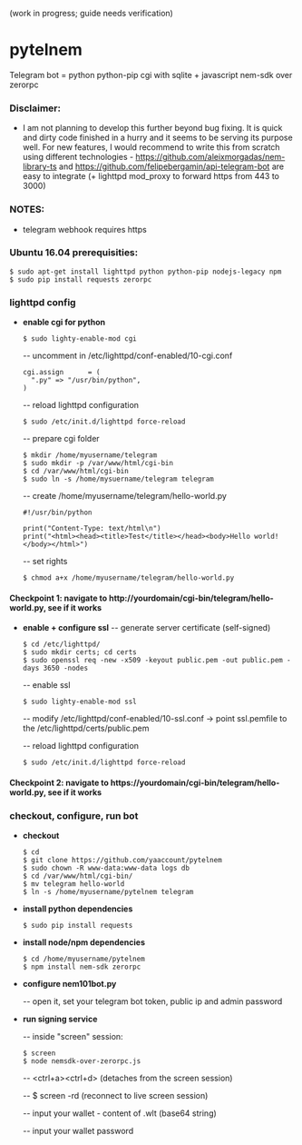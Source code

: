 (work in progress; guide needs verification)

# pytelnem
Telegram bot = python python-pip cgi with sqlite + javascript nem-sdk over zerorpc

### Disclaimer:
* I am not planning to develop this further beyond bug fixing. It is quick and dirty code finished in a hurry and it seems to be serving its purpose well. For new features, I would recommend to write this from scratch using different technologies - https://github.com/aleixmorgadas/nem-library-ts and https://github.com/felipebergamin/api-telegram-bot are easy to integrate (+ lighttpd mod_proxy to forward https from 443 to 3000)

### NOTES:
* telegram webhook requires https

### Ubuntu 16.04 prerequisities:
    $ sudo apt-get install lighttpd python python-pip nodejs-legacy npm
    $ sudo pip install requests zerorpc

### lighttpd config
* **enable cgi for python**

      $ sudo lighty-enable-mod cgi

    -- uncomment in /etc/lighttpd/conf-enabled/10-cgi.conf

      cgi.assign      = (
        ".py" => "/usr/bin/python",
      )

    -- reload lighttpd configuration
    
      $ sudo /etc/init.d/lighttpd force-reload
      
    -- prepare cgi folder

      $ mkdir /home/myusername/telegram
      $ sudo mkdir -p /var/www/html/cgi-bin
      $ cd /var/www/html/cgi-bin
      $ sudo ln -s /home/mysuername/telegram telegram

    -- create /home/myusername/telegram/hello-world.py

      #!/usr/bin/python
      
      print("Content-Type: text/html\n")
      print("<html><head><title>Test</title></head><body>Hello world!</body></html>")

    -- set rights

      $ chmod a+x /home/myusername/telegram/hello-world.py

#### Checkpoint 1: navigate to http://yourdomain/cgi-bin/telegram/hello-world.py, see if it works

* **enable + configure ssl**
    -- generate server certificate (self-signed)

      $ cd /etc/lighttpd/
      $ sudo mkdir certs; cd certs
      $ sudo openssl req -new -x509 -keyout public.pem -out public.pem -days 3650 -nodes

    -- enable ssl
    
      $ sudo lighty-enable-mod ssl
      
    -- modify /etc/lighttpd/conf-enabled/10-ssl.conf
    -> point ssl.pemfile to the /etc/lighttpd/certs/public.pem
    
    -- reload lighttpd configuration

      $ sudo /etc/init.d/lighttpd force-reload

#### Checkpoint 2: navigate to https://yourdomain/cgi-bin/telegram/hello-world.py, see if it works

### checkout, configure, run bot

* **checkout**

      $ cd
      $ git clone https://github.com/yaaccount/pytelnem
      $ sudo chown -R www-data:www-data logs db
      $ cd /var/www/html/cgi-bin/
      $ mv telegram hello-world
      $ ln -s /home/myusername/pytelnem telegram

* **install python dependencies**

      $ sudo pip install requests

* **install node/npm dependencies**

      $ cd /home/myusername/pytelnem
      $ npm install nem-sdk zerorpc

* **configure nem101bot.py**

    -- open it, set your telegram bot token, public ip and admin password

* **run signing service**

    -- inside "screen" session:

      $ screen
      $ node nemsdk-over-zerorpc.js

    -- <ctrl+a><ctrl+d> (detaches from the screen session)

    -- $ screen -rd (reconnect to live screen session)

    -- input your wallet - content of .wlt (base64 string)

    -- input your wallet password
